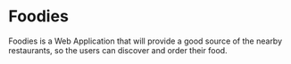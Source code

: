# Foodies

Foodies is a Web Application that will provide a good source of the nearby restaurants,
so the users can discover and order their food.



